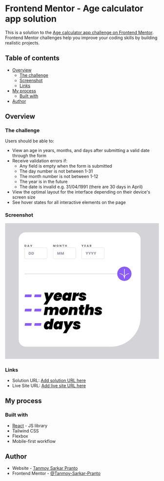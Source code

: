 # Frontend Mentor - Age calculator app solution

This is a solution to the [Age calculator app challenge on Frontend Mentor](https://www.frontendmentor.io/challenges/age-calculator-app-dF9DFFpj-Q). Frontend Mentor challenges help you improve your coding skills by building realistic projects.

## Table of contents

- [Overview](#overview)
  - [The challenge](#the-challenge)
  - [Screenshot](#screenshot)
  - [Links](#links)
- [My process](#my-process)
  - [Built with](#built-with)
- [Author](#author)

## Overview

### The challenge

Users should be able to:

- View an age in years, months, and days after submitting a valid date through the form
- Receive validation errors if:
  - Any field is empty when the form is submitted
  - The day number is not between 1-31
  - The month number is not between 1-12
  - The year is in the future
  - The date is invalid e.g. 31/04/1991 (there are 30 days in April)
- View the optimal layout for the interface depending on their device's screen size
- See hover states for all interactive elements on the page

### Screenshot

![](./src/Screenshot/screenshot.png)

### Links

- Solution URL: [Add solution URL here](https://www.frontendmentor.io/solutions/responsive-age-calculator-using-tailwind-css-Sv9LbnK678)
- Live Site URL: [Add live site URL here](https://age-calculator-react-w911.onrender.com/)

## My process

### Built with

- [React](https://reactjs.org/) - JS library
- Tailwind CSS
- Flexbox
- Mobile-first workflow

## Author

- Website - [Tanmoy Sarkar Pranto](https://portfolio-new-a34w.onrender.com/)
- Frontend Mentor - [@Tanmoy-Sarkar-Pranto](https://www.frontendmentor.io/profile/Tanmoy-Sarkar-Pranto)
